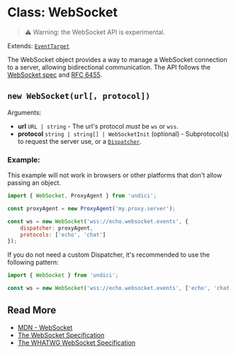 # Class: WebSocket

> ⚠️ Warning: the WebSocket API is experimental.

Extends: [`EventTarget`](https://developer.mozilla.org/en-US/docs/Web/API/EventTarget)

The WebSocket object provides a way to manage a WebSocket connection to a server, allowing bidirectional communication. The API follows the [WebSocket spec](https://developer.mozilla.org/en-US/docs/Web/API/WebSocket) and [RFC 6455](https://datatracker.ietf.org/doc/html/rfc6455).

## `new WebSocket(url[, protocol])`

Arguments:

-   **url** `URL | string` - The url's protocol _must_ be `ws` or `wss`.
-   **protocol** `string | string[] | WebSocketInit` (optional) - Subprotocol(s) to request the server use, or a [`Dispatcher`](./Dispatcher.md).

### Example:

This example will not work in browsers or other platforms that don't allow passing an object.

```mjs
import { WebSocket, ProxyAgent } from 'undici';

const proxyAgent = new ProxyAgent('my.proxy.server');

const ws = new WebSocket('wss://echo.websocket.events', {
    dispatcher: proxyAgent,
    protocols: ['echo', 'chat']
});
```

If you do not need a custom Dispatcher, it's recommended to use the following pattern:

```mjs
import { WebSocket } from 'undici';

const ws = new WebSocket('wss://echo.websocket.events', ['echo', 'chat']);
```

## Read More

-   [MDN - WebSocket](https://developer.mozilla.org/en-US/docs/Web/API/WebSocket)
-   [The WebSocket Specification](https://www.rfc-editor.org/rfc/rfc6455)
-   [The WHATWG WebSocket Specification](https://websockets.spec.whatwg.org/)
